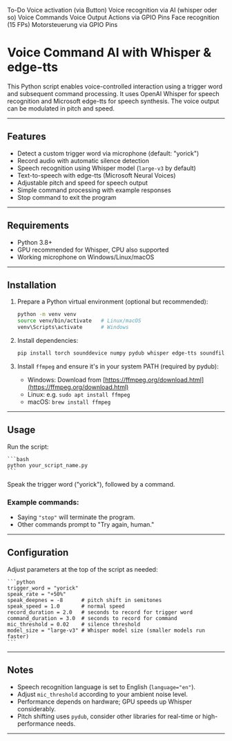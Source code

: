 To-Do
Voice activation (via Button)
Voice recognition via AI (whisper oder so)
Voice Commands 
    Voice Output
    Actions via GPIO Pins
Face recognition (15 FPs)
Motorsteuerung via GPIO Pins



# Voice Command AI with Whisper & edge-tts

This Python script enables voice-controlled interaction using a trigger word and subsequent command processing. It uses OpenAI Whisper for speech recognition and Microsoft edge-tts for speech synthesis. The voice output can be modulated in pitch and speed.

---

## Features

- Detect a custom trigger word via microphone (default: "yorick")
- Record audio with automatic silence detection
- Speech recognition using Whisper model (`large-v3` by default)
- Text-to-speech with edge-tts (Microsoft Neural Voices)
- Adjustable pitch and speed for speech output
- Simple command processing with example responses
- Stop command to exit the program

---

## Requirements

- Python 3.8+
- GPU recommended for Whisper, CPU also supported
- Working microphone on Windows/Linux/macOS

---

## Installation

1. Prepare a Python virtual environment (optional but recommended):

    ```bash
    python -m venv venv
    source venv/bin/activate   # Linux/macOS
    venv\Scripts\activate      # Windows
    ```

2. Install dependencies:

    ```bash
    pip install torch sounddevice numpy pydub whisper edge-tts soundfile
    ```

3. Install `ffmpeg` and ensure it's in your system PATH (required by pydub):

    - Windows: Download from [https://ffmpeg.org/download.html](https://ffmpeg.org/download.html)  
    - Linux: e.g. `sudo apt install ffmpeg`  
    - macOS: `brew install ffmpeg`

---

## Usage

Run the script:

    ```bash
    python your_script_name.py
    ```

Speak the trigger word ("yorick"), followed by a command.

### Example commands:

- Saying `"stop"` will terminate the program.
- Other commands prompt to "Try again, human."

---

## Configuration

Adjust parameters at the top of the script as needed:

    ```python
    trigger_word = "yorick"
    speak_rate = "+50%"
    speak_deepnes = -8      # pitch shift in semitones
    speak_speed = 1.0       # normal speed
    record_duration = 2.0   # seconds to record for trigger word
    command_duration = 3.0  # seconds to record for command
    mic_threshold = 0.02    # silence threshold
    model_size = "large-v3" # Whisper model size (smaller models run faster)
    ```

---

## Notes

- Speech recognition language is set to English (`language="en"`).
- Adjust `mic_threshold` according to your ambient noise level.
- Performance depends on hardware; GPU speeds up Whisper considerably.
- Pitch shifting uses `pydub`, consider other libraries for real-time or high-performance needs.

---
